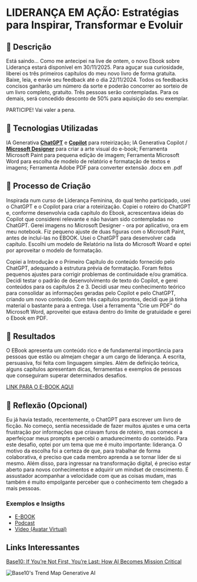 # LIDERANÇA EM AÇÃO: Estratégias para Inspirar, Transformar e Evoluir

## 📒 Descrição

Está saindo... Como me antecipei na live de ontem, o novo Ebook sobre Liderança estará disponível em 30/11/2025. Para aguçar sua curiosidade, liberei os três primeiros capítulos do meu novo livro de forma gratuita. Baixe, leia, e envie seu feedback até o dia 22/11/2024. Todos os feedbacks concisos ganharão um número da sorte e poderão concorrer ao sorteio de um livro completo, gratuito. Três pessoas serão contempladas. Para os demais, será concedido desconto de 50% para aquisição do seu exemplar. 

PARTICIPE! Vai valer a pena.

## 🤖 Tecnologias Utilizadas

IA Generativa **[ChatGPT](https://chat.openai.com)** e **[Copilot](https://copilot.microsoft.com/)** para roteirização;
IA Generativa Copilot / **[Microsoft Designer](https://www.bing.com/images/create?cc=br)** para criar a arte visual do e-book;
Ferramenta Microsoft Paint para pequena edição de imagem;
Ferramenta Microsoft Word para escolha de modelo de relatório e formatação de textos e imagens;
Ferramenta Adobe PDF para converter extensão .docx em .pdf

## 🧐 Processo de Criação
Inspirada num curso de Liderança Feminina, do qual tenho participado, usei o ChatGPT e o Copilot para criar a roteirização. Copiei o roteiro do ChatGPT e, conforme desenvolvia cada capítulo do Ebook, acrescentava ideias do Copilot que considerei relevante e não haviam sido contempladas no ChatGPT. Gerei imagens no Microsoft Designer - ora por aplicativo, ora em meu notebook. Fiz pequeno ajuste de duas figuras com o Microsoft Paint, antes de incluí-las no EBOOK.
Usei o ChatGPT para desenvolver cada capítulo. Escolhi um modelo de Relatório na lista do Microsoft Woard e optei por aproveitar o modelo de formatação. 

Copiei a Introdução e o Primeiro Capítulo do conteúdo fornecido pelo ChatGPT, adequando à estrutura prévia de formatação. Foram feitos pequenos ajustes para corrigir problemas de continuidade e/ou gramática. Decidi testar o padrão de desenvolvimento de texto do Copilot, e gerei conteúdos para os capítulos 2 e 3. Decidi usar meu conhecimento teórico para consolidar as informações geradas pelo Copilot e pelo ChatGPT, criando um novo conteúdo. Com três capítulos prontos, decidi que já tinha material o bastante para a entrega. Usei a ferramenta "Crie um PDF" do Microsoft Word, aproveitei que estava dentro do limite de gratuidade e gerei o Ebook em PDF.

## 🚀 Resultados
O EBook apresenta um conteúdo rico e de fundamental importância para pessoas que estão ou almejam chegar a um cargo de liderança. A escrita, persuasiva, foi feita com linguagem simples. Além de definição teórica, alguns capítulos apresentam dicas, ferramentas e exemplos de pessoas que conseguiram superar determinados desafios.

[LINK PARA O E-BOOK AQUI]()

## 💭 Reflexão (Opcional)
Eu já havia testado, recentemente, o ChatGPT para escrever um livro de ficção. No começo, sentia necessidade de fazer muitos ajustes e uma certa frustração por informações que criavam furos de roteiro, mas comecei a aperfeiçoar meus prompts e percebi o amadurecimento do conteúdo. 
Para este desafio, optei por um tema que me é muito importante: liderança. O motivo da escolha foi a certeza de que, para trabalhar de forma colaborativa, é preciso que cada membro aprenda a se tornar líder de si mesmo. Além disso, para ingressar na transformação digital, é preciso estar aberto para novos conhecimentos e adquirir um mindset de crescimento. É assustador acompanhar a velocidade com que as coisas mudam, mas também é muito empolgante perceber que o conhecimento tem chegado a mais pessoas.

### Exemplos e Insigths

- [E-BOOK](/exemplos/E-BOOK.md)
- [Podcast](/exemplos/PODCAST.md)
- [Vídeo (Avatar Virtual)](/exemplos/VIDEO.md)

## Links Interessantes

[Base10: If You’re Not First, You’re Last: How AI Becomes Mission Critical](https://base10.vc/post/generative-ai-mission-critical/)

![Base10's Trend Map Generative AI](https://github.com/digitalinnovationone/lab-natty-or-not/assets/730492/f4df26e8-f8f7-4419-8252-c69d73ea930c)
